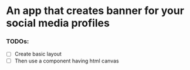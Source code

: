 # An app that creates banner for your social media profiles
### TODOs:
 - [ ] Create basic layout
 - [ ] Then use a component having html canvas
